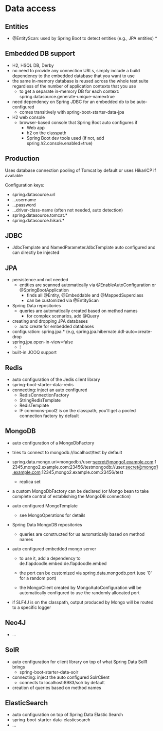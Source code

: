 # Data access

## Entities

* @EntityScan: used by Spring Boot to detect entities \(e.g., JPA entities\)
  * 

## Embedded DB support

* H2, HSQL DB, Derby
* no need to provide any connection URLs, simply include a build dependency to the embedded database that you want to use
* the same in-memory database is reused across the whole test suite regardless of the number of application contexts that you use
  * to get a separate in-memory DB for each context: spring.datasource.generate-unique-name=true
* need dependency on Spring JDBC for an embedded db to be auto-configured
  * comes transitively with spring-boot-starter-data-jpa
* H2 web console
  * browser-based console that Spring Boot auto configures if
    * Web app
    * h2 on the classpath
    * Spring Boot dev tools used \(if not, add spring.h2.console.enabled=true\)

## Production

Uses database connection pooling of Tomcat by default or uses HikariCP if available

Configuration keys:

* spring.datasource.url
* ...username
* ...password
* ...driver-class-name \(often not needed, auto detection\)
* spring.datasource.tomcat.\*
* spring.datasource.hikari.\*

## JDBC

* JdbcTemplate and NamedParameterJdbcTemplate auto configured and can directly be injected

## JPA

* persistence.xml not needed
  * entities are scanned automatically via @EnableAutoConfiguration or @SpringBootApplication
    * finds all @Entity, @Embeddable and @MappedSuperclass
    * can be customized via @EntityScan
* Spring Data repositories
  * queries are automatically created based on method names
    * for complex scenarios, add @Query
* creating and dropping JPA databases
  * auto create for embedded databases
* configuration: spring.jpa.\* \(e.g, spring.jpa.hibernate.ddl-auto=create-drop
* spring.jpa.open-in-view=false
  * !
* built-in JOOQ support

## Redis

* auto configuration of the Jedis client library
* spring-boot-starter-data-redis
* connecting: inject an auto configured
  * RedisConnectionFactory
  * StringRedisTemplate
  * RedisTemplate
  * IF commons-pool2 is on the classpath, you'll get a pooled connection factory by default

## MongoDB

* auto configuration of a MongoDbFactory
* tries to connect to mongodb://localhost/test by default
* spring.data.mongo.uri=mongodb://user:secret@mongo1.example.com:12345,mongo2.example.com:23456/testmongodb://user:secret@mongo1.example.com:12345,mongo2.example.com:23456/test

  * replica set

* a custom MongoDbFactory can be declared \(or Mongo bean to take complete control of establishing the MongoDB connection\)

* auto configured MongoTemplate

  * see MongoOperations for details

* Spring Data MongoDB repositories

  * queries are constructed for us automatically based on method names

* auto configured embedded mongo server

  * to use it, add a dependency to de.flapdoodle.embed:de.flapdoodle.embed

  * the port can be customized via spring.data.mongodb.port \(use '0' for a random port\)

  * the MongoClient created by MongoAutoConfiguration will be automatically configured to use the randomly allocated port

* if SLF4J is on the classpath, output produced by Mongo will be routed to a specific logger

## Neo4J

* ...

## SolR

* auto configuration for client library on top of what Spring Data SolR brings
  * spring-boot-starter-data-solr
* connecting: inject the auto configured SolrClient
  * connects to localhost:8983/solr by default
* creation of queries based on method names

## ElasticSearch

* auto configuration on top of Spring Data Elastic Search
* spring-boot-starter-data-elasticsearch
* ...



